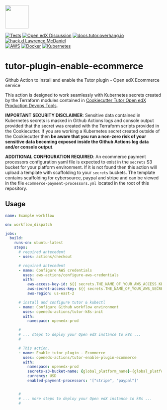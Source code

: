 <img src="https://avatars.githubusercontent.com/u/40179672" width="75">

[![Tests](https://github.com/openedx-actions/tutor-plugin-enable-ecommerce/actions/workflows/testRelease.yml/badge.svg)](https://github.com/openedx-actions/tutor-plugin-enable-ecommerce/actions)
[![Open edX Discussion](https://img.shields.io/static/v1?logo=discourse&label=Forums&style=flat-square&color=000000&message=discuss.openedx.org)](https://discuss.openedx.org/)
[![docs.tutor.overhang.io](https://img.shields.io/static/v1?logo=readthedocs&label=Documentation&style=flat-square&color=blue&message=docs.tutor.overhang.io)](https://docs.tutor.overhang.io)
[![hack.d Lawrence McDaniel](https://img.shields.io/badge/hack.d-Lawrence%20McDaniel-orange.svg)](https://lawrencemcdaniel.com)<br/>
[![AWS](https://img.shields.io/badge/AWS-%23FF9900.svg?style=for-the-badge&logo=amazon-aws&logoColor=white)](https://aws.amazon.com/)
[![Docker](https://img.shields.io/badge/docker-%230db7ed.svg?style=for-the-badge&logo=docker&logoColor=white)](https://www.docker.com/)
[![Kubernetes](https://img.shields.io/badge/kubernetes-%23326ce5.svg?style=for-the-badge&logo=kubernetes&logoColor=white)](https://kubernetes.io/)

# tutor-plugin-enable-ecommerce

Github Action to install and enable the Tutor plugin - Open edX Ecommerce service

This action is designed to work seamlessly with Kubernetes secrets created by the Terraform modules contained in [Cookiecutter Tutor Open edX Production Devops Tools](https://github.com/lpm0073/cookiecutter-openedx-devops).

**IMPORTANT SECURITY DISCLAIMER**: Sensitive data contained in Kubernetes secrets is masked in Github Actions logs and console output provided that the secret was created with the Terraform scripts provided in the Cookiecutter. If you are working a Kubernetes secret created outside of the Cookiecutter then **be aware that you run a non-zero risk of your sensitive data becoming exposed inside the Github Actions log data and/or console output**.

**ADDITIONAL CONFIGURATION REQUIRED**: An ecommerce payment processors configuration yaml file is expected to exist in the `secrets` S3 bucket for your platform environment. If it is not found then this action will upload a template with scaffolding to your `secrets` buckets. The template contains scaffolding for cybersource, paypal and stripe and can be viewed in the file `ecommerce-payment-processors.yml` located in the root of this repository.

## Usage

```yaml
name: Example workflow

on: workflow_dispatch

jobs:
  build:
    runs-on: ubuntu-latest
    steps:
      # required antecedent
      - uses: actions/checkout

      # required antecedent
      - name: Configure AWS credentials
        uses: aws-actions/configure-aws-credentials
        with:
          aws-access-key-id: ${{ secrets.THE_NAME_OF_YOUR_AWS_ACCESS_KEY_ID }}
          aws-secret-access-key: ${{ secrets.THE_NAME_OF_YOUR_AWS_SECRET_ACCESS_KEY }}
          aws-region: us-east-2

      # install and configure tutor & kubectl
      - name: Configure Github workflow environment
        uses: openedx-actions/tutor-k8s-init
        with:
          namespace: openedx-prod

      #
      # ... steps to deploy your Open edX instance to k8s ...
      #

      # This action.
      - name: Enable tutor plugin - Ecommerce
        uses: openedx-actions/tutor-enable-plugin-ecommerce
        with:
          namespace: openedx-prod
          secrets-s3-bucket-name: {global_platform_name}-{global_platform_region}-{environment_name}-secrets
          currency: USD
          enabled-payment-processors: '["stripe", "paypal"]'


      #
      # ... more steps to deploy your Open edX instance to k8s ...
      #

```
